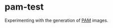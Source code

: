 # pam-test
Experimenting with the generation of
[PAM](https://en.wikipedia.org/wiki/Netpbm#PAM_graphics_format) images.
